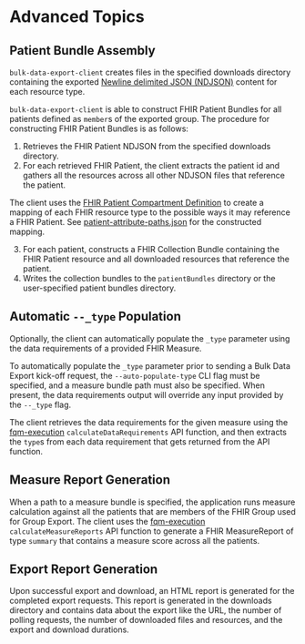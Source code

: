 # Advanced Topics

## Patient Bundle Assembly
`bulk-data-export-client` creates files in the specified downloads directory containing the exported [Newline delimited JSON (NDJSON)](http://ndjson.org) content for each resource type.

`bulk-data-export-client` is able to construct FHIR Patient Bundles for all patients defined as `member`s of the exported  group. The procedure for constructing FHIR Patient Bundles is as follows:
1. Retrieves the FHIR Patient NDJSON from the specified downloads directory.
2. For each retrieved FHIR Patient, the client extracts the patient id and gathers all the resources across all other NDJSON files that reference the patient.

The client uses the [FHIR Patient Compartment Definition](http://hl7.org/fhir/R4/compartmentdefinition-patient.json.html) to create a mapping of each FHIR resource type to the possible ways it may reference a FHIR Patient. See [patient-attribute-paths.json](https://github.com/bulk-dqm/bulk-data-export-client/blob/main/src/compartment-definition/patient-attribute-paths.json) for the constructed mapping.

3. For each patient, constructs a FHIR Collection Bundle containing the FHIR Patient resource and all downloaded resources that reference the patient.
4. Writes the collection bundles to the `patientBundles` directory or the user-specified patient bundles directory.

## Automatic `--_type` Population
Optionally, the client can automatically populate the `_type` parameter using the data requirements of a provided FHIR Measure.

To automatically populate the `_type` parameter prior to sending a Bulk Data Export kick-off request, the `--auto-populate-type` CLI flag must be specified, and a measure bundle path must also be specified. When present, the data requirements output will override any input provided by the `--_type` flag.

The client retrieves the data requirements for the given measure using the [fqm-execution](https://github.com/projecttacoma/fqm-execution) `calculateDataRequirements` API function, and then extracts the `type`s from each data requirement that gets returned from the API function.

## Measure Report Generation
When a path to a measure bundle is specified, the application runs measure calculation against all the patients that are members of the FHIR Group used for Group Export. The client uses the [fqm-execution](https://github.com/projecttacoma/fqm-execution) `calculateMeasureReports` API function to generate a FHIR MeasureReport of type `summary` that contains a measure score across all the patients.

## Export Report Generation
Upon successful export and download, an HTML report is generated for the completed export requests. This report is generated in the downloads directory and contains data about the export like the URL, the number of polling requests, the number of downloaded files and resources, and the export and download durations.